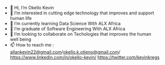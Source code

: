 - 👋 Hi, I’m Okello Kevin
- 👀 I’m interested in cutting edge technology that improves and support human life
- 🌱 I’m currently learning Data Science With ALX Africa
- 🌱 I’m graduate of Software Engineering With ALX Africa
- 💞️ I’m looking to collaborate on Techologies that improves the human well being
- 📫 How to reach me : allankevin22@gmail.com/okello.k.otieno@gmail.com/ https://www.linkedin.com/in/okello-kevin/ https://twitter.com/kevinkregs

<!---
Aellun/Aellun is a ✨ special ✨ repository because its `README.md` (this file) appears on your GitHub profile.
You can click the Preview link to take a look at your changes.
--->

